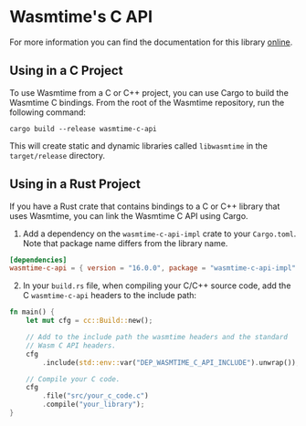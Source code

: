# Wasmtime's C API

For more information you can find the documentation for this library
[online](https://bytecodealliance.github.io/wasmtime/c-api/).

## Using in a C Project

To use Wasmtime from a C or C++ project, you can use Cargo to build the Wasmtime C bindings. From the root of the Wasmtime repository, run the following command:

```
cargo build --release wasmtime-c-api
```

This will create static and dynamic libraries called `libwasmtime` in the `target/release` directory.

## Using in a Rust Project

If you have a Rust crate that contains bindings to a C or C++ library that uses Wasmtime, you can link the Wasmtime C API using Cargo.

1. Add a dependency on the `wasmtime-c-api-impl` crate to your `Cargo.toml`. Note that package name differs from the library name.

```toml
[dependencies]
wasmtime-c-api = { version = "16.0.0", package = "wasmtime-c-api-impl" }
```

2. In your `build.rs` file, when compiling your C/C++ source code, add the C `wasmtime-c-api` headers to the include path:

```rust
fn main() {
    let mut cfg = cc::Build::new();

    // Add to the include path the wasmtime headers and the standard
    // Wasm C API headers.
    cfg
        .include(std::env::var("DEP_WASMTIME_C_API_INCLUDE").unwrap());

    // Compile your C code.
    cfg
        .file("src/your_c_code.c")
        .compile("your_library");
}
```
